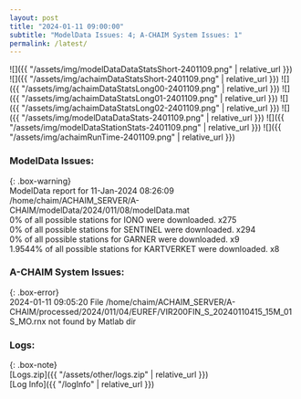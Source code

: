 ```yaml
---
layout: post
title: "2024-01-11 09:00:00"
subtitle: "ModelData Issues: 4; A-CHAIM System Issues: 1"
permalink: /latest/
---
```


![]({{ "/assets/img/modelDataDataStatsShort-2401109.png" | relative_url }})
![]({{ "/assets/img/achaimDataStatsShort-2401109.png" | relative_url }})
![]({{ "/assets/img/achaimDataStatsLong00-2401109.png" | relative_url }})
![]({{ "/assets/img/achaimDataStatsLong01-2401109.png" | relative_url }})
![]({{ "/assets/img/achaimDataStatsLong02-2401109.png" | relative_url }})
![]({{ "/assets/img/modelDataDataStats-2401109.png" | relative_url }})
![]({{ "/assets/img/modelDataStationStats-2401109.png" | relative_url }})
![]({{ "/assets/img/achaimRunTime-2401109.png" | relative_url }})


### ModelData Issues:  
  
{: .box-warning}  
 ModelData report for 11-Jan-2024 08:26:09   
 /home/chaim/ACHAIM_SERVER/A-CHAIM/modelData/2024/011/08/modelData.mat   
 0% of all possible stations for IONO were downloaded. x275   
 0% of all possible stations for SENTINEL were downloaded. x294   
 0% of all possible stations for GARNER were downloaded. x9   
 1.9544% of all possible stations for KARTVERKET were downloaded. x8   
  
### A-CHAIM System Issues:  
  
{: .box-error}  
2024-01-11 09:05:20 File /home/chaim/ACHAIM_SERVER/A-CHAIM/processed/2024/011/04/EUREF/VIR200FIN_S_20240110415_15M_01S_MO.rnx not found by Matlab dir  

### Logs:  
  
{: .box-note}  
[Logs.zip]({{ "/assets/other/logs.zip" | relative_url }})  
[Log Info]({{ "/logInfo" | relative_url }})  
